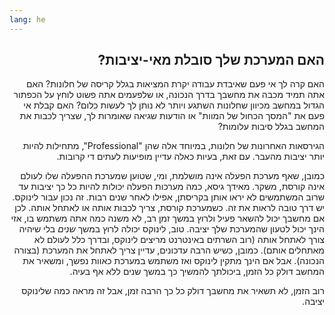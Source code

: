 ```yaml
---
lang: he
---
```



<div id="corps" class="rtl" dir="rtl">

<h2>האם המערכת שלך סובלת מאי-יציבות?</h2>

האם קרה לך אי פעם שאיבדת עבודה יקרת המציאות בגלל קריסה של חלונות?
האם אתה תמיד מכבה את מחשבך בדרך הנכונה, או שלפעמים אתה פשוט לוחץ על הכפתור הגדול במחשב מכיוון שחלונות השתגע ויותר לא נותן לך לעשות כלום?
האם קבלת אי פעם את "המסך הכחול של המוות" או הודעות שגיאה שאומרות לך, שצריך לכבות את המחשב בגלל סיבות עלומות?

הגירסאות האחרונות של חלונות, במיוחד אלה שהן "Professional", מתחילות להיות
יותר יציבות מהעבר. עם זאת, בעיות כאלה עדיין מופיעות לעתים די קרובות.

כמובן, שאף מערכת הפעלה אינה מושלמת, ומי, שטוען שמערכת ההפעלה שלו לעולם אינה קורסת, משקר.
מאידך גיסא, כמה מערכות הפעלה יכולות להיות כל כך יציבות עד שרוב המשתמשים לא יראו אותן בקריסתן, אפילו לאחר שנים רבות. זה נכון עבור לינוקס. יש דרך טובה לראות את זה.
כשמערכת קורסת, צריך לכבות אותה או לאתחל אותה. לכן אם מחשבך יכול להשאר פעיל ולרוץ במשך זמן רב, לא משנה כמה אתה משתמש בו, אזי הינך יכול לטעון שהמערכת שלך יציבה.
טוב, לינוקס יכולה לרוץ במשך <i>שנים</i> בלי שיהיה צורך לאתחל אותה (רוב השרתים באינטרנט מריצים לינוקס, ובדרך כלל לעולם לא מאתחלים אותם).
כמובן, כשיש הרבה עדכונים, עדיין צריך לאתחל את המערכת (בצורה הנכונה). אבל אם הינך מתקין לינוקס ואז משתמש במערכת כאוות נפשך, ומשאיר את המחשב דולק כל הזמן, ביכולתך להמשיך כך
במשך שנים ללא אף בעיה.

רוב הזמן, לא תשאיר את מחשבך דולק כל כך הרבה זמן, אבל זה מראה כמה שלינוקס יציבה.





